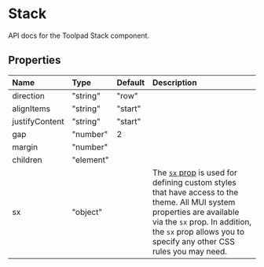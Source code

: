 <!-- This file has been auto-generated using `yarn docs:build:api`. -->

# Stack

<p class="description">API docs for the Toolpad Stack component.</p>

## Properties

| Name                                          | Type                                     | Default                                   | Description                                                                                                                                                                                                                                                                          |
| :-------------------------------------------- | :--------------------------------------- | :---------------------------------------- | :----------------------------------------------------------------------------------------------------------------------------------------------------------------------------------------------------------------------------------------------------------------------------------- |
| <span class="prop-name">direction</span>      | <span class="prop-type">"string"</span>  | <span class="prop-default">"row"</span>   |                                                                                                                                                                                                                                                                                      |
| <span class="prop-name">alignItems</span>     | <span class="prop-type">"string"</span>  | <span class="prop-default">"start"</span> |                                                                                                                                                                                                                                                                                      |
| <span class="prop-name">justifyContent</span> | <span class="prop-type">"string"</span>  | <span class="prop-default">"start"</span> |                                                                                                                                                                                                                                                                                      |
| <span class="prop-name">gap</span>            | <span class="prop-type">"number"</span>  | <span class="prop-default">2</span>       |                                                                                                                                                                                                                                                                                      |
| <span class="prop-name">margin</span>         | <span class="prop-type">"number"</span>  |                                           |                                                                                                                                                                                                                                                                                      |
| <span class="prop-name">children</span>       | <span class="prop-type">"element"</span> |                                           |                                                                                                                                                                                                                                                                                      |
| <span class="prop-name">sx</span>             | <span class="prop-type">"object"</span>  |                                           | The [`sx` prop](https://mui.com/system/getting-started/the-sx-prop/) is used for defining custom styles that have access to the theme. All MUI system properties are available via the `sx` prop. In addition, the `sx` prop allows you to specify any other CSS rules you may need. |
